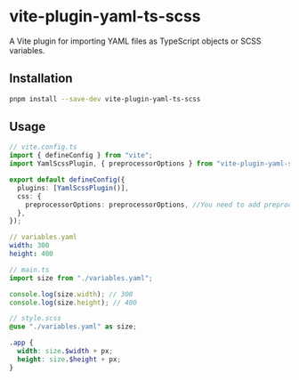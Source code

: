 # vite-plugin-yaml-ts-scss

A Vite plugin for importing YAML files as TypeScript objects or SCSS variables.

## Installation

```bash
pnpm install --save-dev vite-plugin-yaml-ts-scss
```

## Usage

```ts
// vite.config.ts
import { defineConfig } from "vite";
import YamlScssPlugin, { preprocessorOptions } from "vite-plugin-yaml-scss";

export default defineConfig({
  plugins: [YamlScssPlugin()],
  css: {
    preprocessorOptions: preprocessorOptions, //You need to add preprocessorOptions
  },
});
```

```yaml
// variables.yaml
width: 300
height: 400
```

```ts
// main.ts
import size from "./variables.yaml";

console.log(size.width); // 300
console.log(size.height); // 400
```

```scss
// style.scss
@use "./variables.yaml" as size;

.app {
  width: size.$width + px;
  height: size.$height + px;
}
```
